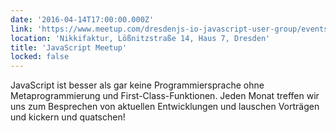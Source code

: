 ```yaml
---
date: '2016-04-14T17:00:00.000Z'
link: 'https://www.meetup.com/dresdenjs-io-javascript-user-group/events/228174537'
location: 'Nikkifaktur, Lößnitzstraße 14, Haus 7, Dresden'
title: 'JavaScript Meetup'
locked: false
---
```

JavaScript ist besser als gar keine Programmiersprache ohne Metaprogrammierung und First-Class-Funktionen. Jeden Monat treffen wir uns zum Besprechen von aktuellen Entwicklungen und lauschen Vorträgen und kickern und quatschen!
